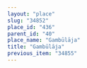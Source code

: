 ```yaml
---
layout: "place"
slug: "34852"
place_id: "436"
parent_id: "40"
place_name: "Gambūlāja"
title: "Gambūlāja"
previous_item: "34855"
---
```

